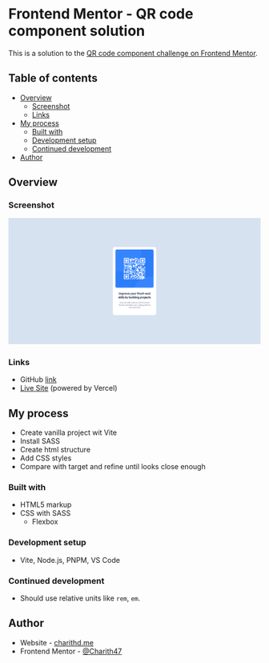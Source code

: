 # Frontend Mentor - QR code component solution

This is a solution to the [QR code component challenge on Frontend Mentor](https://www.frontendmentor.io/challenges/qr-code-component-iux_sIO_H).

## Table of contents

-   [Overview](#overview)
    -   [Screenshot](#screenshot)
    -   [Links](#links)
-   [My process](#my-process)
    -   [Built with](#built-with)
    -   [Development setup](#development-setup)
    -   [Continued development](#continued-development)
-   [Author](#author)

## Overview

### Screenshot

![](./assets/img/result-screenshot.png)

### Links

-   GitHub [link](https://github.com/Charith47/qr-code-component)
-   [Live Site](https://qr-code-component-7coykua6w-charith47.vercel.app/) (powered by Vercel)

## My process
 - Create vanilla project wit Vite
 - Install SASS
 - Create html structure
 - Add CSS styles
 - Compare with target and refine until looks close enough
### Built with

-   HTML5 markup
-   CSS with SASS
    -   Flexbox

### Development setup
- Vite, Node.js, PNPM, VS Code

### Continued development

- Should use relative units like `rem`, `em`.

## Author

-   Website - [charithd.me](https://www.charithd.me)
-   Frontend Mentor - [@Charith47](https://www.frontendmentor.io/profile/Charith47)
